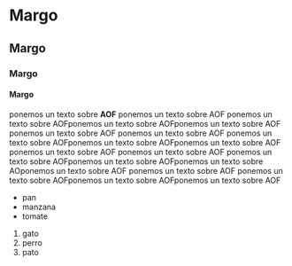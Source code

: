 # Margo

## Margo

### Margo

#### Margo


ponemos un texto sobre **AOF** ponemos un texto sobre AOF ponemos un texto sobre AOFponemos un texto sobre AOFponemos un texto sobre AOF ponemos un texto sobre AOF ponemos un texto sobre AOF ponemos un texto sobre AOFponemos un texto sobre AOFponemos un texto sobre AOF ponemos un texto sobre AOF ponemos un texto sobre AOF ponemos un texto sobre AOFponemos un texto sobre AOFponemos un texto sobre AOponemos un texto sobre AOF ponemos un texto sobre AOF ponemos un texto sobre AOFponemos un texto sobre AOFponemos un texto sobre AOF 

 * pan
 * manzana 
 * tomate 

 1. gato
 2. perro
 3. pato
